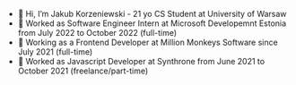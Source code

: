- 👋 Hi, I’m Jakub Korzeniewski - 21 yo CS Student at University of Warsaw
- 💼 Worked as Software Engineer Intern at Microsoft Developemnt Estonia from July 2022 to October 2022 (full-time)
- 💼 Working as a Frontend Developer at Million Monkeys Software since July 2021 (full-time)
- 💼 Worked as Javascript Developer at Synthrone from June 2021 to October 2021 (freelance/part-time)
